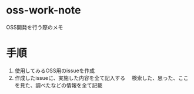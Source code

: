 # oss-work-note
OSS開発を行う際のメモ

# 手順
1. 使用してみるOSS用のissueを作成
2. 作成したissueに、実施した内容を全て記入する
　検索した、思った、ここを見た、調べたなどの情報を全て記載
 
